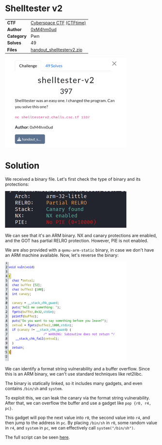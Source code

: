 # Shelltester v2

|              |                                                                                    |
| ------------ | ---------------------------------------------------------------------------------- |
| **CTF**      | [Cyberspace CTF](https://2024.csc.tf/) [(CTFtime)](https://ctftime.org/event/2428) |
| **Author**   | [0xM4hm0ud](https://github.com/0xM4hm0ud)                                          |
| **Category** | Pwn                                                                                |
| **Solves**   | 49                                                                                 |
| **Files**    | [handout_shelltesterv2.zip](handout_shelltesterv2.zip)                             |

<img src="assets/description.png" width="400" >

# Solution

We received a binary file. Let's first check the type of binary and its protections:

<img src="assets/image.png" width="400">

We can see that it's an ARM binary. NX and canary protections are enabled, and the GOT has partial RELRO protection. However, PIE is not enabled.

We are also provided with a `qemu-arm-static` binary, in case we don't have an ARM machine available. Now, let's reverse the binary:

<img src="assets/image1.png" width="400">

We can identify a format string vulnerability and a buffer overflow. Since this is an ARM binary, we can't use standard techniques like ret2libc.

The binary is statically linked, so it includes many gadgets, and even contains `/bin/sh` and `system`.

To exploit this, we can leak the canary via the format string vulnerability. After that, we can overflow the buffer and use a gadget like `pop {r0, r4, pc}`.

This gadget will pop the next value into `r0`, the second value into `r4`, and then jump to the address in `pc`. By placing `/bin/sh` in `r0`, some random value in `r4`, and `system` in `pc`, we can effectively call `system("/bin/sh")`.

The full script can be seen [here](solve.py).

